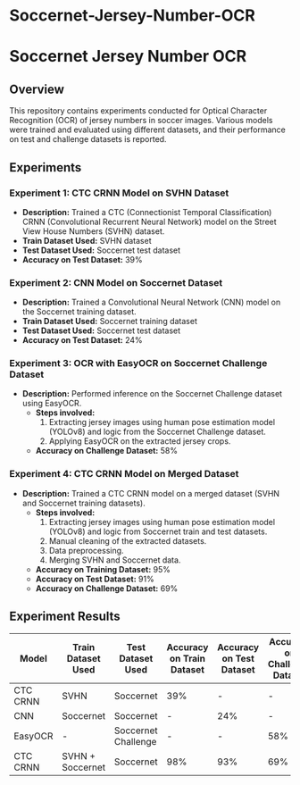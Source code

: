 # Soccernet-Jersey-Number-OCR
# Soccernet Jersey Number OCR

## Overview
This repository contains experiments conducted for Optical Character Recognition (OCR) of jersey numbers in soccer images. Various models were trained and evaluated using different datasets, and their performance on test and challenge datasets is reported.

## Experiments

### Experiment 1: CTC CRNN Model on SVHN Dataset
- **Description:** Trained a CTC (Connectionist Temporal Classification) CRNN (Convolutional Recurrent Neural Network) model on the Street View House Numbers (SVHN) dataset.
- **Train Dataset Used:** SVHN dataset
- **Test Dataset Used:** Soccernet test dataset
- **Accuracy on Test Dataset:** 39%

### Experiment 2: CNN Model on Soccernet Dataset
- **Description:** Trained a Convolutional Neural Network (CNN) model on the Soccernet training dataset.
- **Train Dataset Used:** Soccernet training dataset
- **Test Dataset Used:** Soccernet test dataset
- **Accuracy on Test Dataset:** 24%

### Experiment 3: OCR with EasyOCR on Soccernet Challenge Dataset
- **Description:** Performed inference on the Soccernet Challenge dataset using EasyOCR.
  - **Steps involved:**
    1. Extracting jersey images using human pose estimation model (YOLOv8) and logic from the Soccernet Challenge dataset.
    2. Applying EasyOCR on the extracted jersey crops.
  - **Accuracy on Challenge Dataset:** 58%

### Experiment 4: CTC CRNN Model on Merged Dataset
- **Description:** Trained a CTC CRNN model on a merged dataset (SVHN and Soccernet training datasets).
  - **Steps involved:**
    1. Extracting jersey images using human pose estimation model (YOLOv8) and logic from Soccernet train and test datasets.
    2. Manual cleaning of the extracted datasets.
    3. Data preprocessing.
    4. Merging SVHN and Soccernet data.
  - **Accuracy on Training Dataset:** 95%
  - **Accuracy on Test Dataset:** 91%
  - **Accuracy on Challenge Dataset:** 69%

## Experiment Results

| Model        | Train Dataset Used           | Test Dataset Used | Accuracy on Train Dataset | Accuracy on Test Dataset | Accuracy on Challenge Dataset |
|--------------|-------------------------------|-------------------|---------------------------|--------------------------|-------------------------------|
| CTC CRNN     | SVHN                          | Soccernet         | 39%                       | -                        | -                             |
| CNN          | Soccernet                     | Soccernet         | -                         | 24%                      | -                             |
| EasyOCR      | -                             | Soccernet Challenge | -                       | -                        | 58%                           |
| CTC CRNN     | SVHN + Soccernet              | Soccernet         | 98%                       | 93%                      | 69%                           |
